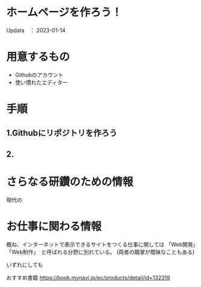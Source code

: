 # ホームページを作ろう！

Updata　： 2023-01-14


# 用意するもの

- Githubのアカウント
- 使い慣れたエディター


# 手順


## 1.Githubにリポジトリを作ろう


## 2.








# さらなる研鑽のための情報



現代の


# お仕事に関わる情報


概ね、インターネットで表示できるサイトをつくる仕事に関しては 「Web開発」　「Web制作」　と呼ばれる分野に別れている。
(両者の職掌が曖昧なこともある)

いずれにしても


おすすめ書籍
https://book.mynavi.jp/ec/products/detail/id=132319
